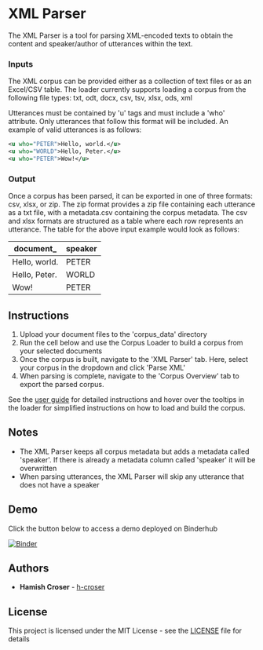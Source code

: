 # XML Parser

The XML Parser is a tool for parsing XML-encoded texts to obtain the content and speaker/author of utterances within the text.

### Inputs

The XML corpus can be provided either as a collection of text files or as an Excel/CSV table.
The loader currently supports loading a corpus from the following file types: txt, odt, docx, csv, tsv, xlsx, ods, xml

Utterances must be contained by 'u' tags and must include a 'who' attribute. Only utterances that follow this format will be included.
An example of valid utterances is as follows:

```xml
<u who="PETER">Hello, world.</u>
<u who="WORLD">Hello, Peter.</u>
<u who="PETER">Wow!</u>
```

### Output

Once a corpus has been parsed, it can be exported in one of three formats: csv, xlsx, or zip.
The zip format provides a zip file containing each utterance as a txt file, with a metadata.csv containing the corpus metadata.
The csv and xlsx formats are structured as a table where each row represents an utterance. The table for the above input example would look as follows:

| document_     | speaker |
|---------------|---------|
| Hello, world. | PETER   |
| Hello, Peter. | WORLD   |
| Wow!          | PETER   |

## Instructions

1. Upload your document files to the 'corpus_data' directory
2. Run the cell below and use the Corpus Loader to build a corpus from your selected documents
3. Once the corpus is built, navigate to the 'XML Parser' tab. Here, select your corpus in the dropdown and click 'Parse XML'
4. When parsing is complete, navigate to the 'Corpus Overview' tab to export the parsed corpus.

See the [user guide](Corpus%20Loader%20User%20Guide.pdf) for detailed instructions and hover over the tooltips in the loader for simplified instructions on how to load and build the corpus.

## Notes

- The XML Parser keeps all corpus metadata but adds a metadata called 'speaker'. If there is already a metadata column called 'speaker' it will be overwritten
- When parsing utterances, the XML Parser will skip any utterance that does not have a speaker

## Demo

Click the button below to access a demo deployed on Binderhub

[![Binder](https://binderhub.atap-binder.cloud.edu.au/badge_logo.svg)](https://binderhub.atap-binder.cloud.edu.au/v2/gh/Australian-Text-Analytics-Platform/xml-parser/main?labpath=parser.ipynb)

## Authors

  - **Hamish Croser** - [h-croser](https://github.com/h-croser)

## License

This project is licensed under the MIT License - see the [LICENSE](LICENSE) file for details
